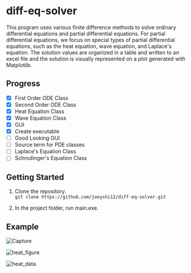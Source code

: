 # diff-eq-solver

This program uses various finite difference methods to solve ordinary differential equations and partial differential 
equations. For partial differential equations, we focus on special types of partial differential equations, such as the 
heat equation, wave equation, and Laplace's equation. The solution values are organized in a table and written to an 
excel file and the solution is visually represented on a plot generated with Matplotlib. <br>

## Progress
- [x] First Order ODE Class
- [x] Second Order ODE Class
- [x] Heat Equation Class
- [x] Wave Equation Class
- [x] GUI
- [x] Create executable
- [ ] Good Looking GUI
- [ ] Source term for PDE classes
- [ ] Laplace's Equation Class
- [ ] Schrodinger's Equation Class

## Getting Started

1. Clone the repository. \
```git clone https://github.com/joeyshi12/diff-eq-solver.git```

2. In the project folder, run main.exe.

## Example

![Capture](https://user-images.githubusercontent.com/46363213/71333241-2f252000-24ee-11ea-95b7-98d9e014a2a3.PNG)

![heat_figure](https://user-images.githubusercontent.com/46363213/70660505-378c7980-1c17-11ea-9d0c-3286d399c247.png)

![heat_data](https://user-images.githubusercontent.com/46363213/70660477-217eb900-1c17-11ea-8e75-1e420af3dca0.PNG)

